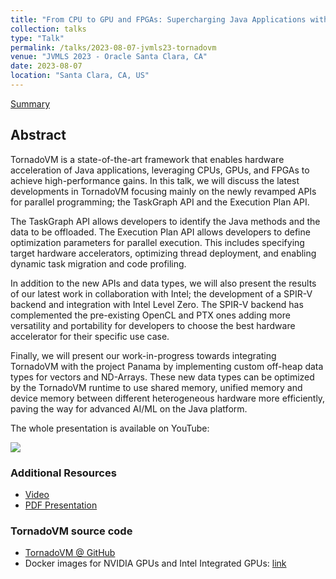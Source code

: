 ```yaml
---
title: "From CPU to GPU and FPGAs: Supercharging Java Applications with TornadoVM"
collection: talks
type: "Talk"
permalink: /talks/2023-08-07-jvmls23-tornadovm
venue: "JVMLS 2023 - Oracle Santa Clara, CA"
date: 2023-08-07
location: "Santa Clara, CA, US"
---
```


[Summary](https://jjfumero.github.io/talks/2023-03-14-oneAPI-Lang-SIG-talk)


## Abstract

TornadoVM is a state-of-the-art framework that enables hardware acceleration of Java applications, leveraging CPUs, GPUs, and FPGAs to achieve high-performance gains. In this talk, we will discuss the latest developments in TornadoVM focusing mainly on the newly revamped APIs for parallel programming; the TaskGraph API and the Execution Plan API. 

The TaskGraph API allows developers to identify the Java methods and the data to be offloaded. The Execution Plan API allows developers to define optimization parameters for parallel execution. This includes specifying target hardware accelerators, optimizing thread deployment, and enabling dynamic task migration and code profiling. 


In addition to the new APIs and data types, we will also present the results of our latest work in collaboration with Intel; the development of a SPIR-V backend and integration with Intel Level Zero. The SPIR-V backend has complemented the pre-existing OpenCL and PTX ones adding more versatility and portability for developers to choose the best hardware accelerator for their specific use case. 

Finally, we will present our work-in-progress towards integrating TornadoVM with the project Panama by implementing custom off-heap data types for vectors and ND-Arrays. These new data types can be optimized by the TornadoVM runtime to use shared memory, unified memory and device memory between different heterogeneous hardware more efficiently, paving the way for advanced AI/ML on the Java platform.


The whole presentation is available on YouTube:

[![](https://markdown-videos-api.jorgenkh.no/youtube/VTzGlnv6nuA)](https://youtu.be/VTzGlnv6nuA)


### Additional Resources

* [Video](https://www.youtube.com/watch?v=VTzGlnv6nuA)
* [PDF Presentation](https://github.com/jjfumero/jjfumero.github.io/blob/master/files/presentations/TornadoVM-JVMLS23v2-clean.pdf)


### TornadoVM source code

* [TornadoVM @ GitHub](https://github.com/beehive-lab/TornadoVM)
* Docker images for NVIDIA GPUs and Intel Integrated GPUs: [link](https://github.com/beehive-lab/docker-tornado)
